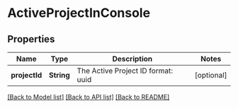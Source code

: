 # ActiveProjectInConsole

## Properties
Name | Type | Description | Notes
------------ | ------------- | ------------- | -------------
**projectId** | **String** | The Active Project ID  format: uuid | [optional] 

[[Back to Model list]](../README.md#documentation-for-models) [[Back to API list]](../README.md#documentation-for-api-endpoints) [[Back to README]](../README.md)


